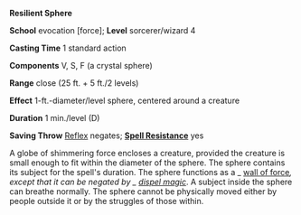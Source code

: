  **Resilient Sphere**

**School** evocation [force]; **Level** sorcerer/wizard 4

**Casting Time** 1 standard action

**Components** V, S, F (a crystal sphere)

**Range** close (25 ft. + 5 ft./2 levels)

**Effect** 1-ft.-diameter/level sphere, centered around a creature

**Duration** 1 min./level (D)

**Saving Throw** [Reflex](../combat#_reflex) negates; **[Spell Resistance](../glossary#_spell-resistance)** yes

A globe of shimmering force encloses a creature, provided the creature is small enough to fit within the diameter of the sphere. The sphere contains its subject for the spell's duration. The sphere functions as a _ [wall of force](wallOfForce#_wall-of-force)_, except that it can be negated by _ [dispel magic](dispelMagic#_dispel-magic)_. A subject inside the sphere can breathe normally. The sphere cannot be physically moved either by people outside it or by the struggles of those within.


